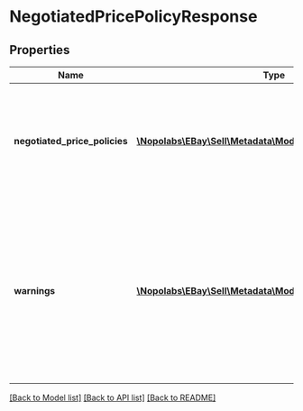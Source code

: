 # NegotiatedPricePolicyResponse

## Properties
Name | Type | Description | Notes
------------ | ------------- | ------------- | -------------
**negotiated_price_policies** | [**\Nopolabs\EBay\Sell\Metadata\Model\NegotiatedPricePolicy[]**](NegotiatedPricePolicy.md) | A list of category IDs and the policies related to negotiated-price items for each of the listed categories. | [optional] 
**warnings** | [**\Nopolabs\EBay\Sell\Metadata\Model\Error[]**](Error.md) | A list of the warnings that were generated as a result of the request. This field is not returned if no warnings were generated by the request. | [optional] 

[[Back to Model list]](../README.md#documentation-for-models) [[Back to API list]](../README.md#documentation-for-api-endpoints) [[Back to README]](../README.md)


